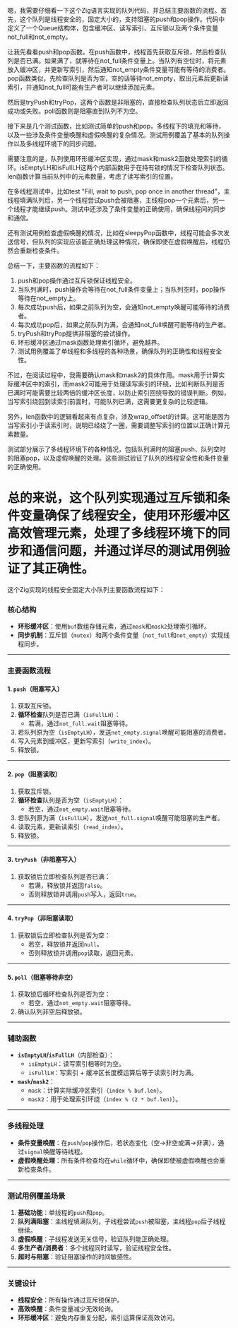 嗯，我需要仔细看一下这个Zig语言实现的队列代码，并总结主要函数的流程。首先，这个队列是线程安全的，固定大小的，支持阻塞的push和pop操作。代码中定义了一个Queue结构体，包含缓冲区、读写索引、互斥锁以及两个条件变量not_full和not_empty。

让我先看看push和pop函数。在push函数中，线程首先获取互斥锁，然后检查队列是否已满。如果满了，就等待在not_full条件变量上。当队列有空位时，将元素放入缓冲区，并更新写索引，然后通知not_empty条件变量可能有等待的消费者。pop函数类似，先检查队列是否为空，空的话等待not_empty，取出元素后更新读索引，并通知not_full可能有生产者可以继续添加元素。

然后是tryPush和tryPop，这两个函数是非阻塞的，直接检查队列状态后立即返回成功或失败。poll函数则是阻塞直到队列不为空。

接下来是几个测试函数，比如测试简单的push和pop，多线程下的填充和等待，以及一些涉及条件变量唤醒和虚假唤醒的复杂情况。测试用例覆盖了基本的队列操作以及多线程环境下的同步问题。

需要注意的是，队列使用环形缓冲区实现，通过mask和mask2函数处理索引的循环。isEmptyLH和isFullLH这两个内部函数用于在持有锁的情况下检查队列状态。len函数计算当前队列中的元素数量，考虑了读写索引的位置。

在多线程测试中，比如test "Fill, wait to push, pop once in another thread"，主线程填满队列后，另一个线程尝试push会被阻塞，主线程pop一个元素后，另一个线程才能继续push。测试中还涉及了条件变量的正确使用，确保线程间的同步和通信。

还有测试用例检查虚假唤醒的情况，比如在sleepyPop函数中，线程可能会多次发送信号，但队列的实现应该能正确处理这种情况，确保即使在虚假唤醒后，线程仍然会重新检查条件。

总结一下，主要函数的流程如下：
1. push和pop操作通过互斥锁保证线程安全。
2. 当队列满时，push操作会等待在not_full条件变量上；当队列空时，pop操作等待在not_empty上。
3. 每次成功push后，如果之前队列为空，会通知not_empty唤醒可能等待的消费者。
4. 每次成功pop后，如果之前队列为满，会通知not_full唤醒可能等待的生产者。
5. tryPush和tryPop提供非阻塞的尝试操作。
6. 环形缓冲区通过mask函数处理索引循环，避免越界。
7. 测试用例覆盖了单线程和多线程的各种场景，确保队列的正确性和线程安全性。

不过，在阅读过程中，我需要确认mask和mask2的具体作用。mask用于计算实际缓冲区中的索引，而mask2可能用于处理读写索引的环绕，比如判断队列是否已满时可能需要比较两倍的缓冲区长度，以防止索引回绕导致的错误判断。例如，当写索引绕回到读索引前面时，可能队列已满，这需要更复杂的比较逻辑。

另外，len函数中的逻辑看起来有点复杂，涉及wrap_offset的计算。这可能是因为当写索引小于读索引时，说明已经绕了一圈，需要调整写索引的位置以正确计算元素数量。

测试部分展示了多线程环境下的各种情况，包括队列满时的阻塞push、队列空时的阻塞pop，以及虚假唤醒的处理。这些测试验证了队列的线程安全性和条件变量的正确使用。

总的来说，这个队列实现通过互斥锁和条件变量确保了线程安全，使用环形缓冲区高效管理元素，处理了多线程环境下的同步和通信问题，并通过详尽的测试用例验证了其正确性。
================================================
这个Zig实现的线程安全固定大小队列主要函数流程如下：

### 核心结构
- **环形缓冲区**：使用`buf`数组存储元素，通过`mask`和`mask2`处理索引循环。
- **同步机制**：互斥锁（`mutex`）和两个条件变量（`not_full`和`not_empty`）实现线程同步。

---

### 主要函数流程

#### 1. **`push`（阻塞写入）**
1. 获取互斥锁。
2. **循环检查**队列是否已满（`isFullLH`）：
   - 若满，通过`not_full.wait`阻塞等待。
3. 若队列原为空（`isEmptyLH`），发送`not_empty.signal`唤醒可能阻塞的消费者。
4. 写入元素到缓冲区，更新写索引（`write_index`）。
5. 释放锁。

---

#### 2. **`pop`（阻塞读取）**
1. 获取互斥锁。
2. **循环检查**队列是否为空（`isEmptyLH`）：
   - 若空，通过`not_empty.wait`阻塞等待。
3. 若队列原为满（`isFullLH`），发送`not_full.signal`唤醒可能阻塞的生产者。
4. 读取元素，更新读索引（`read_index`）。
5. 释放锁。

---

#### 3. **`tryPush`（非阻塞写入）**
1. 获取锁后立即检查队列是否已满：
   - 若满，释放锁并返回`false`。
   - 否则释放锁并调用`push`写入，返回`true`。

---

#### 4. **`tryPop`（非阻塞读取）**
1. 获取锁后立即检查队列是否为空：
   - 若空，释放锁并返回`null`。
   - 否则释放锁并调用`pop`读取，返回元素。

---

#### 5. **`poll`（阻塞等待非空）**
1. 获取锁后循环检查队列是否为空：
   - 若空，通过`not_empty.wait`阻塞等待。
2. 确认队列非空后释放锁。

---

### 辅助函数
- **`isEmptyLH`/`isFullLH`**（内部检查）：
  - `isEmptyLH`：读写索引相等时为空。
  - `isFullLH`：写索引 + 缓冲区长度模运算后等于读索引时为满。
- **`mask`/`mask2`**：
  - `mask`：计算实际缓冲区索引（`index % buf.len`）。
  - `mask2`：用于处理索引环绕（`index % (2 * buf.len)`）。

---

### 多线程处理
- **条件变量唤醒**：在`push`/`pop`操作后，若状态变化（空→非空或满→非满），通过`signal`唤醒等待线程。
- **虚假唤醒处理**：所有条件检查均在`while`循环中，确保即使被虚假唤醒也会重新检查条件。

---

### 测试用例覆盖场景
1. **基础功能**：单线程的`push`和`pop`。
2. **队列满阻塞**：主线程填满队列，子线程尝试`push`被阻塞，主线程`pop`后子线程继续。
3. **虚假唤醒**：子线程发送无关信号，验证队列能正确处理。
4. **多生产者/消费者**：多个线程同时读写，验证线程安全性。
5. **超时与阻塞**：验证阻塞操作的时间敏感性。

---

### 关键设计
- **线程安全**：所有操作通过互斥锁保护。
- **高效唤醒**：条件变量减少无效轮询。
- **环形缓冲区**：避免内存重复分配，索引运算保证高效访问。